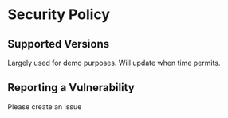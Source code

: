 # Security Policy

## Supported Versions

Largely used for demo purposes.  Will update when time permits.

## Reporting a Vulnerability

Please create an issue

